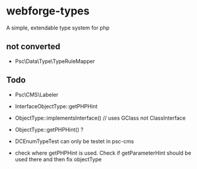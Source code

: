 webforge-types
==============

A simple, extendable type system for php

##  not converted

  - Psc\Data\Type\TypeRuleMapper

## Todo

  - Psc\CMS\Labeler
  - InterfaceObjectType::getPHPHint
  - ObjectType::implementsInterface() // uses GClass not ClassInterface
  - ObjectType::getPHPHint() ?

  - DCEnumTypeTest can only be testet in psc-cms

  - check where getPHPHint is used. Check if getParameterHint should be used there and then fix objectType